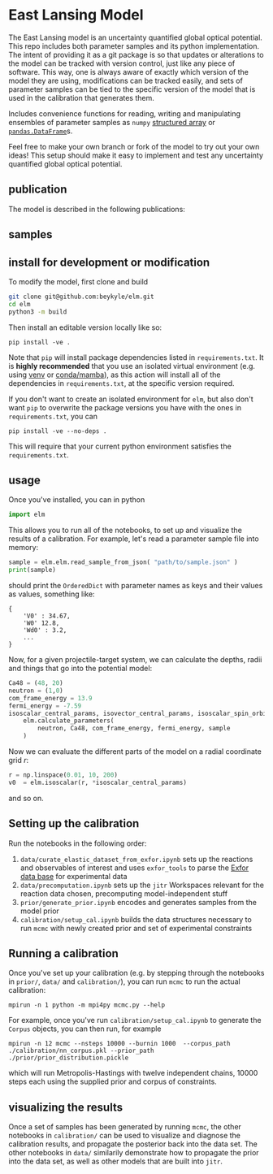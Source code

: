 # East Lansing Model
The East Lansing model is an uncertainty quantified global optical potential. This repo includes both parameter samples and its python implementation. The intent of providing it as a git package is so that updates or alterations to the model can be tracked with version control, just like any piece of software. This way, one is always aware of exactly which version of the model they are using, modifications can be tracked easily, and sets of parameter samples can be tied to the specific
version of the model that is used in the calibration that generates them.

Includes convenience functions for reading, writing and manipulating ensembles of parameter samples as `numpy` [structured array](https://numpy.org/doc/stable/user/basics.rec.html) or [`pandas.DataFrame`](https://pandas.pydata.org/docs/reference/api/pandas.DataFrame.html)s.

Feel free to make your own branch or fork of the model to try out your own ideas! This setup should make it easy to implement and test any uncertainty quantified global optical potential.

## publication

The model is described in the following publications:

## samples


## install for development or modification

To modify the model, first clone and build
```bash
git clone git@github.com:beykyle/elm.git
cd elm
python3 -m build
```

Then install an editable version locally like so:

```
pip install -ve .
```

Note that `pip` will install package dependencies listed in `requirements.txt`. It is **highly recommended** that you use an isolated virtual environment (e.g. using [venv](https://packaging.python.org/en/latest/guides/installing-using-pip-and-virtual-environments/) or [conda/mamba](https://mamba.readthedocs.io/en/latest/)), as this action will install all of the dependencies in `requirements.txt`, at the specific version required.

If you don't want to create an isolated environment for `elm`, but also don't want `pip` to overwrite the package versions you have with the ones in `requirements.txt`, you can

```
pip install -ve --no-deps .
```
This will require that your current python environment satisfies the `requirements.txt`. 


## usage

Once you've installed, you can in python
```python
import elm
```

This allows you to run all of the notebooks, to set up and visualize the results of a calibration. 
For example, let's read a parameter sample file into memory:

```python
sample = elm.elm.read_sample_from_json( "path/to/sample.json" )
print(sample)
```

should print the `OrderedDict` with parameter names as keys and their values as values, something like:

```
{ 
    'V0' : 34.67, 
    'W0' 12.8, 
    'Wd0' : 3.2, 
    ... 
}
```

Now, for a given projectile-target system, we can calculate the depths, radii and things that go into the potential model:

```python
Ca48 = (48, 20)
neutron = (1,0)
com_frame_energy = 13.9
fermi_energy = -7.59
isoscalar_central_params, isovector_central_params, isoscalar_spin_orbit_params, isovector_spin_orbit_params, coulomb_params, asym = 
    elm.calculate_parameters(
        neutron, Ca48, com_frame_energy, fermi_energy, sample
    )
```

Now we can evaluate the different parts of the model on a radial coordinate grid $r$:

```python
r = np.linspace(0.01, 10, 200)
v0  = elm.isoscalar(r, *isoscalar_central_params)
```

and so on.

## Setting up the calibration

Run the notebooks in the following order:

1. `data/curate_elastic_dataset_from_exfor.ipynb` sets up the reactions and observables of interest and uses `exfor_tools` to parse the [Exfor data base](https://www-nds.iaea.org/exfor/)  for experimental data
2. `data/precomputation.ipynb` sets up the `jitr` Workspaces relevant for the reaction data chosen, precomputing model-independent stuff
3. `prior/generate_prior.ipynb` encodes and generates samples from the model prior
4. `calibration/setup_cal.ipynb` builds the data structures necessary to run `mcmc` with newly created prior and set of experimental constraints 

## Running a calibration

Once you've set up your calibration (e.g. by stepping through the notebooks in `prior/`, `data/` and `calibration/`), you can run `mcmc` to run the actual calibration:

```
mpirun -n 1 python -m mpi4py mcmc.py --help
```

For example, once you've run `calibration/setup_cal.ipynb` to generate the `Corpus` objects, you can then run, for example

```
mpirun -n 12 mcmc --nsteps 10000 --burnin 1000  --corpus_path ./calibration/nn_corpus.pkl --prior_path ./prior/prior_distribution.pickle
```

which will run Metropolis-Hastings with twelve independent chains, 10000 steps each using the supplied prior and corpus of constraints.

## visualizing the results

Once a set of samples has been generated by running `mcmc`, the other notebooks in `calibration/` can be used to visualize and diagnose the calibration results, and propagate the posterior back into the data set. The other notebooks in `data/` similarily demonstrate how to propagate the prior into the data set, as well as other models that are built into `jitr`.
